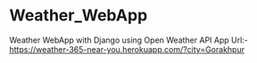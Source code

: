 # Weather_WebApp
Weather WebApp with Django using Open Weather API
App Url:- https://weather-365-near-you.herokuapp.com/?city=Gorakhpur
